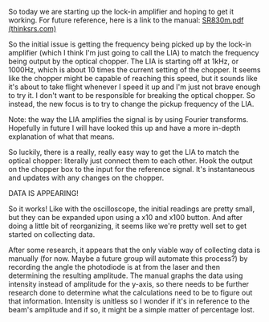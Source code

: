 So today we are starting up the lock-in amplifier and hoping to get it working. For future reference, here is a link to the manual:
[SR830m.pdf (thinksrs.com)](https://www.thinksrs.com/downloads/pdfs/manuals/SR830m.pdf)

So the initial issue is getting the frequency being picked up by the lock-in amplifier (which I think I'm just going to call the LIA) to match the frequency being output by the optical chopper. The LIA is starting off at 1kHz, or 1000Hz, which is about 10 times the current setting of the chopper. It seems like the chopper might be capable of reaching this speed, but it sounds like it's about to take flight whenever I speed it up and I'm just not brave enough to try it. I don't want to be responsible for breaking the optical chopper. So instead, the new focus is to try to change the pickup frequency of the LIA.

Note: the way the LIA amplifies the signal is by using Fourier transforms. Hopefully in future I will have looked this up and have a more in-depth explanation of what that means.

So luckily, there is a really, really easy way to get the LIA to match the optical chopper: literally just connect them to each other. Hook the output on the chopper box to the input for the reference signal. It's instantaneous and updates with any changes on the chopper.

DATA IS APPEARING!

So it works! Like with the oscilloscope, the initial readings are pretty small, but they can be expanded upon using a x10 and x100 button. And after doing a little bit of reorganizing, it seems like we're pretty well set to get started on collecting data.

After some research, it appears that the only viable way of collecting data is manually (for now. Maybe a future group will automate this process?) by recording the angle the photodiode is at from the laser and then determining the resulting amplitude. The manual graphs the data using intensity instead of amplitude for the y-axis, so there needs to be further research done to determine what the calculations need to be to figure out that information. Intensity is unitless so I wonder if it's in reference to the beam's amplitude and if so, it might be a simple matter of percentage lost.

